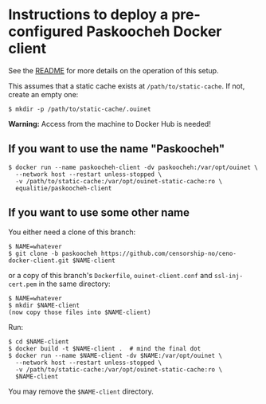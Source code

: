 # Instructions to deploy a pre-configured Paskoocheh Docker client

See the [README](./README.md) for more details on the operation of this setup.

This assumes that a static cache exists at `/path/to/static-cache`. If not, create an empty one:

```
$ mkdir -p /path/to/static-cache/.ouinet
```

**Warning:** Access from the machine to Docker Hub is needed!

## If you want to use the name "Paskoocheh"

```
$ docker run --name paskoocheh-client -dv paskoocheh:/var/opt/ouinet \
  --network host --restart unless-stopped \
  -v /path/to/static-cache:/var/opt/ouinet-static-cache:ro \
  equalitie/paskoocheh-client
```

## If you want to use some other name

You either need a clone of this branch:

```
$ NAME=whatever
$ git clone -b paskoocheh https://github.com/censorship-no/ceno-docker-client.git $NAME-client
```

or a copy of this branch's `Dockerfile`, `ouinet-client.conf` and `ssl-inj-cert.pem` in the same directory:

```
$ NAME=whatever
$ mkdir $NAME-client
(now copy those files into $NAME-client)
```

Run:

```
$ cd $NAME-client
$ docker build -t $NAME-client .  # mind the final dot
$ docker run --name $NAME-client -dv $NAME:/var/opt/ouinet \
  --network host --restart unless-stopped \
  -v /path/to/static-cache:/var/opt/ouinet-static-cache:ro \
  $NAME-client
```

You may remove the `$NAME-client` directory.
